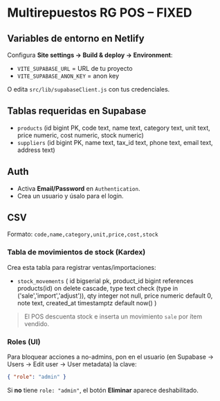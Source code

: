 
# Multirepuestos RG POS – FIXED

## Variables de entorno en Netlify
Configura **Site settings → Build & deploy → Environment**:

- `VITE_SUPABASE_URL` = URL de tu proyecto
- `VITE_SUPABASE_ANON_KEY` = anon key

O edita `src/lib/supabaseClient.js` con tus credenciales.

## Tablas requeridas en Supabase
- `products` (id bigint PK, code text, name text, category text, unit text, price numeric, cost numeric, stock numeric)
- `suppliers` (id bigint PK, name text, tax_id text, phone text, email text, address text)

## Auth
- Activa **Email/Password** en `Authentication`.
- Crea un usuario y úsalo para el login.

## CSV
Formato: `code,name,category,unit,price,cost,stock`

### Tabla de movimientos de stock (Kardex)
Crea esta tabla para registrar ventas/importaciones:

- `stock_movements` (
  id bigserial pk,
  product_id bigint references products(id) on delete cascade,
  type text check (type in ('sale','import','adjust')),
  qty integer not null,
  price numeric default 0,
  note text,
  created_at timestamptz default now()
)

> El POS descuenta stock e inserta un movimiento `sale` por ítem vendido.

### Roles (UI)
Para bloquear acciones a no-admins, pon en el usuario (en Supabase → Users → Edit user → User metadata) la clave:
```json
{ "role": "admin" }
```
Si **no** tiene `role: "admin"`, el botón **Eliminar** aparece deshabilitado.
